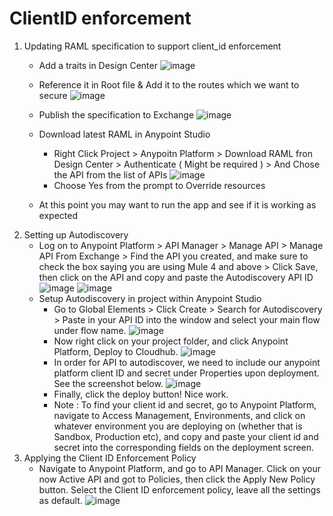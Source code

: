 # ClientID enforcement
1. Updating RAML specification to support client_id enforcement
    * Add a traits in Design Center
    ![image](https://user-images.githubusercontent.com/7286649/100786941-e30e7b00-33e0-11eb-923c-3582ab03632e.png)

    * Reference it in Root file & Add it to the routes which we want to secure
    ![image](https://user-images.githubusercontent.com/7286649/100787088-1d781800-33e1-11eb-8bd8-fd1f88e60f65.png)
    
    * Publish the specification to Exchange
    ![image](https://user-images.githubusercontent.com/7286649/100101211-f4c7af80-2e2f-11eb-9dcc-7799c9c59a12.png)
    * Download latest RAML in Anypoint Studio
        - Right Click Project > Anypoitn Platform > Download RAML fron Design Center > Authenticate ( Might be required ) > And Chose the API from the list of APIs
        ![image](https://user-images.githubusercontent.com/7286649/100101865-cf877100-2e30-11eb-9542-8c79a3d0e525.png)
        - Choose Yes from the prompt to Override resources
    * At this point you may want to run the app and see if it is working as expected
2. Setting up Autodiscovery
    * Log on to Anypoint Platform > API Manager > Manage API > Manage API From Exchange > Find the API you created, and make sure to check the box saying you are using Mule 4 and above > Click Save, then click on the API and copy and paste the Autodiscovery API ID
    ![image](https://user-images.githubusercontent.com/7286649/100124455-ac1cf000-2e49-11eb-912d-9160a32b04f9.png)
    ![image](https://user-images.githubusercontent.com/7286649/100124847-25b4de00-2e4a-11eb-8b29-63e4a237fcf9.png)
    * Setup Autodiscovery in project within Anypoint Studio 
        - Go to Global Elements > Click Create > Search for Autodiscovery > Paste in your API ID into the window and select your main flow under flow name.
        ![image](https://user-images.githubusercontent.com/7286649/100125468-d28f5b00-2e4a-11eb-940e-64bcdb03003f.png)
        - Now right click on your project folder, and click Anypoint Platform, Deploy to Cloudhub.
        ![image](https://user-images.githubusercontent.com/7286649/100140602-2efc7580-2e5f-11eb-94c7-7ad1aa4596c9.png)
        - In order for API to autodiscover, we need to include our anypoint platform client ID and secret under Properties upon deployment. See the screenshot below.
        ![image](https://user-images.githubusercontent.com/7286649/100145616-94079980-2e66-11eb-9fe6-658844d2c3df.png)
        - Finally, click the deploy button! Nice work.
        - Note : To find your client id and secret, go to Anypoint Platform, navigate to Access Management, Environments, and click on whatever environment you are deploying on (whether that is Sandbox, Production etc), and copy and paste your client id and secret into the corresponding fields on the deployment screen.
3. Applying the Client ID Enforcement Policy
    * Navigate to Anypoint Platform, and go to API Manager. Click on your now Active API and got to Policies, then click the Apply New Policy button. Select the Client ID enforcement policy, leave all the settings as default.
    ![image](https://user-images.githubusercontent.com/7286649/100146377-d1b8f200-2e67-11eb-828e-47305feb2380.png)
